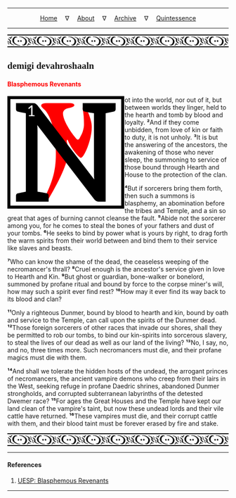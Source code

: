 
---

<!--- Local CSS Font Loading -->

<style>
@font-face {
    font-family: HayghinDaedric;
    src: url('../../../../../assets/fonts/ttf/HayghinDaedric.ttf') format('truetype');
    font-weight: medium;
    font-style: normal;
}
</style>

<!--- Jekyll Page Links -->

<center>
<a href="../../../../../index.html">Home</a>
&emsp;&nabla;&emsp;
<a href="../../../../archive/about.html">About</a>
&emsp;&nabla;&emsp;
<a href="../../../../archive/index.html">Archive</a>
&emsp;&nabla;&emsp;
<a href="../../../index.html">Quintessence</a>
</center>

<!--- Markdown Body Below: -->

---

<img align="center" alt="Bordering" src="../../../../../assets/images/symbols/velothi_pattern_long_by_lukkar.svg">

## <span style="font-family:HayghinDaedric">demigi devahroshaaln</Span>

#### <span style="color:red">Blasphemous Revenants</span>

<img align="left" alt="N" src="../../../project/resources/initials/svg/letters/letter_n.svg">ot into the world, nor out of it, but between worlds they linger, held to the hearth and tomb by blood and loyalty.
<b>&sup2;</b>And if they come unbidden, from love of kin or faith to duty, it is not unholy.
<b>&sup3;</b>It is but the answering of the ancestors, the awakening of those who never sleep, the summoning to service of those bound through Hearth and House to the protection of the clan.

<b>&#8308;</b>But if sorcerers bring them forth, then such a summons is blasphemy, an abomination before the tribes and Temple, and a sin so great that ages of burning cannot cleanse the fault.
<b>&#8309;</b>Abide not the sorcerer among you, for he comes to steal the bones of your fathers and dust of your tombs.
<b>&#8310;</b>He seeks to bind by power what is yours by right, to drag forth the warm spirits from their world between and bind them to their service like slaves and beasts.

<b>&#8311;</b>Who can know the shame of the dead, the ceaseless weeping of the necromancer's thrall?
<b>&#8312;</b>Cruel enough is the ancestor's service given in love to Hearth and Kin.
<b>&#8313;</b>But ghost or guardian, bone-walker or bonelord, summoned by profane ritual and bound by force to the corpse miner's will, how may such a spirit ever find rest?
<b>&sup1;&#8304;</b>How may it ever find its way back to its blood and clan?

<b>&sup1;&sup1;</b>Only a righteous Dunmer, bound by blood to hearth and kin, bound by oath and service to the Temple, can call upon the spirits of the Dunmer dead.
<b>&sup1;&sup2;</b>Those foreign sorcerers of other races that invade our shores, shall they be permitted to rob our tombs, to bind our kin-spirits into sorcerous slavery, to steal the lives of our dead as well as our land of the living?
<b>&sup1;&sup3;</b>No, I say, no, and no, three times more. Such necromancers must die, and their profane magics must die with them.

<b>&sup1;&#8308;</b>And shall we tolerate the hidden hosts of the undead, the arrogant princes of necromancers, the ancient vampire demons who creep from their lairs in the West, seeking refuge in profane Daedric shrines, abandoned Dunmer strongholds, and corrupted subterranean labyrinths of the detested Dwemer race?
<b>&sup1;&#8309;</b>For ages the Great Houses and the Temple have kept our land clean of the vampire's taint, but now these undead lords and their vile cattle have returned.
<b>&sup1;&#8310;</b>These vampires must die, and their corrupt cattle with them, and their blood taint must be forever erased by fire and stake.

<img align="center" alt="Bordering" src="../../../../../assets/images/symbols/velothi_pattern_long_by_lukkar.svg">

---

#### References

1. [UESP: Blasphemous Revenants][1]

[1]: https://en.uesp.net/wiki/Morrowind:Blasphemous_Revenants

---
